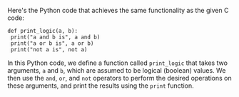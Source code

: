Here's the Python code that achieves the same functionality as the given C code:
```
def print_logic(a, b):
 print("a and b is", a and b)
 print("a or b is", a or b)
 print("not a is", not a)
```
In this Python code, we define a function called `print_logic` that takes two arguments, `a` and `b`, which are assumed to be logical (boolean) values. We then use the `and`, `or`, and `not` operators to perform the desired operations on these arguments, and print the results using the `print` function.

